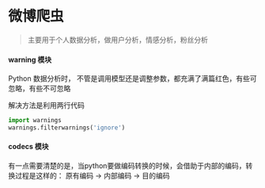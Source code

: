 # 微博爬虫

> 主要用于个人数据分析，做用户分析，情感分析，粉丝分析


#### warning 模块
Python 数据分析时， 不管是调用模型还是调整参数，都充满了满篇红色，有些可忽略，有些不可忽略

解决方法是利用两行代码

``` python
import warnings
warnings.filterwarnings('ignore')
```

#### codecs 模块
有一点需要清楚的是，当python要做编码转换的时候，会借助于内部的编码，转换过程是这样的：
        原有编码 -> 内部编码 -> 目的编码 


